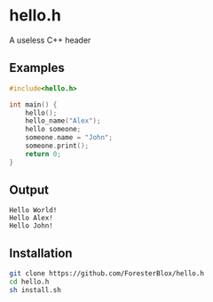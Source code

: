 # hello.h
A useless C++ header


## Examples

```C++
#include<hello.h>

int main() {
    hello();
    hello_name("Alex");
    hello someone;
    someone.name = "John";
    someone.print();
    return 0;
}
```

## Output

```
Hello World!
Hello Alex!
Hello John!
```

## Installation

```sh
git clone https://github.com/ForesterBlox/hello.h
cd hello.h
sh install.sh
```

